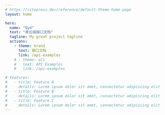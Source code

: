 ```yaml
---
# https://vitepress.dev/reference/default-theme-home-page
layout: home

hero:
  name: "Qyd"
  text: "青云端接口文档"
  tagline: My great project tagline
  actions:
    - theme: brand
      text: 接口文档
      link: /api-examples
    # - theme: alt
    #   text: API Examples
    #   link: /api-examples

# features:
#   - title: Feature A
#     details: Lorem ipsum dolor sit amet, consectetur adipiscing elit
#   - title: Feature B
#     details: Lorem ipsum dolor sit amet, consectetur adipiscing elit
#   - title: Feature C
#     details: Lorem ipsum dolor sit amet, consectetur adipiscing elit
---
```


